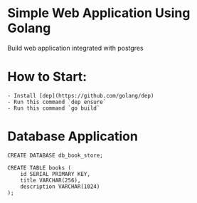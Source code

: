 # Simple Web Application Using Golang
Build web application integrated with postgres


# How to Start:
    - Install [dep](https://github.com/golang/dep)
    - Run this command `dep ensure`
    - Run this command `go build` 
    

# Database Application
    CREATE DATABASE db_book_store;

    CREATE TABLE books (
        id SERIAL PRIMARY KEY,
        title VARCHAR(256),
        description VARCHAR(1024)
    );
